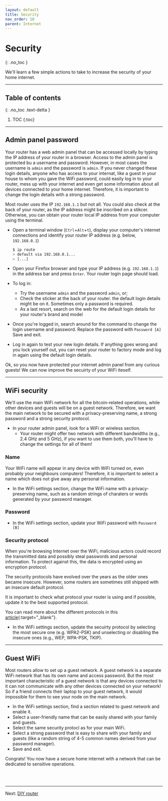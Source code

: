 ```yaml
---
layout: default
title: Security
nav_order: 10
parent: Internet
---
```

<!-- markdownlint-disable MD014 MD022 MD025 MD033 MD040 -->
# Security
{: .no_toc }

We'll learn a few simple actions to take to increase the security of your home internet.

---

## Table of contents
{: .no_toc .text-delta }

1. TOC
{:toc}

---

## Admin panel password

Your router has a web admin panel that can be accessed locally by typing the IP address of your router in a browser. Access to the admin panel is protected bu a username and password. However, in most cases the username is `admin` and the password is `admin`. If you never changed these login details, anyone who has access to your internat, like a guest in your house to whom you gave the WiFi password, could easily log in to your router, mess up with your internet and even get some information about all devices connected to your home internet. Therefore, it is important to change the login details with a strong password.

Most router uses the IP `192.168.1.1` but not all. You could also check at the back of your router, as the IP address might be inscribed on a stikcer. Otherwise, you can obtain your router local IP address from your computer using the terminal.

* Open a terminal window (`Ctrl`+`Alt`+`t`), display your computer's internet connections  and identify your router IP address (e.g. below, `192.168.0.1`)

  ```sh
  $ ip route
  > default via 192.168.0.1...
  > [...]
  ```

* Open your Firefox browser and type your IP address (e.g. `192.168.1.1`) in the address bar and press `Enter`. Your router login page should load.

* To log in:
  * Try the username `admin` and the password `admin`, or;
  * Check the sticker at the back of your router. the default login details might be on it. Sometimes only a password is required.
  * As a last resort, search on the web for the default login details for your router's brand and model

* Once you're logged in, search around for the command to change the login username and password. Replace the password with `Password [A]` Save and exit.

* Log in again to test your new login details. If anything goes wrong and you lock yourself out, you can reset your router to factory mode and log in again using the default login details.

Ok, so you now have protected your internet admin panel from any curious guests! We can now improve the secuirty of your WiFi iteself.

---

## WiFi security

We'll use the main WiFi network for all the bitcoin-related operations, while other devices and guests will be on a guest network. Therefore, we want the main network to be secured with a privacy-preserving name, a strong password and a strong security protocol.

* In your router admin panel, look for a WiFi or wireless section.
  * Your router might offer two network with different bandwidths (e.g., 2.4 GHz and 5 GHz), if you want to use them both, you'll have to change the settings for all of them!

### Name

Your WiFi name will appear in any device with WiFi turned on, even probably your neighbours computers! Therefore, it is important to select a name which does not give away any personal information.

* In the WiFi settings section, change the WiFi name with a privacy-preserving name, such as a random strings of charaters or words generated by your password manager.

### Password

* In the WiFi settings section, update your WiFi password with `Password [B]`

### Security protocol

When you're browsing Internet over the WiFi, malicious actors could record the transmitted data and possibly steal passwords and personal information. To protect against this, the data is encrypted using an encryption protocol. 

The security protocols have evolved over the years as the older ones became insecure. However, some routers are sometimes still shipped with an insecure default protocol.

It is important to check what protocol your router is using and if possible, update it to the best supported protocol.

You can read more about the different protocols in this [article](https://blog.pulsarsecurity.com/wifi-security-standards-and-protocols){:target="_blank"}.

* In the WiFi settings section, update the secuirty protocol by selecting the most secure one (e.g. WPA2-PSK) and unselecting or disabling the insecure ones (e.g., WEP, WPA-PSK, TKIP).

---

## Guest WiFi

Most routers allow to set up a guest network. A guest network is a separate WiFi network that has its own name and access password. But the most important characteristic of a guest network is that any devices connected to it can not communicate with any other devices connected on your network! So if a friend connects their laptop to your guest network, it would impossible for them to see your node on the main network.

* In the WiFi settings section, find a section related to guest network and enable it.
* Select a user-friendly name that can be easily shared with your family and guests.
* Select the same security protocl as for your main WiFi.
* Select a strong password that is easy to share with your family and guests (like a random string of 4-5 common names derived from your password manager).
* Save and exit.

Congrats! You now have a secure home internet with a network that can be dedicated to sensitive operations.

<br /><br />

---

Next: [DIY router](diy-router.md)